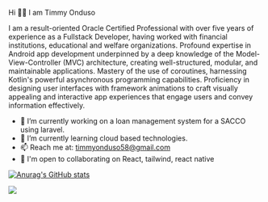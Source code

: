 Hi 🙋‍♂️ I am Timmy Onduso

I am a result-oriented Oracle Certified Professional with over five years of experience as a Fullstack Developer, having worked with financial institutions, educational and welfare organizations. Profound expertise in Android app development underpinned by a deep knowledge of the Model-View-Controller (MVC) architecture, creating well-structured, modular, and maintainable applications. Mastery of the use of coroutines, harnessing Kotlin's powerful asynchronous programming capabilities. Proficiency in designing user interfaces with framework animations to craft visually appealing and interactive app experiences that engage users and convey information effectively.

- 🔭 I’m currently working on a loan management system for a SACCO using laravel.
- 🌱 I’m currently learning cloud based technologies.
- 📫 Reach me at: timmyonduso58@gmail.com
- 🤝  I'm open to collaborating on React, tailwind, react native

[![Anurag's GitHub stats](https://github-readme-stats.vercel.app/api?username=timmyonduso&show_icons=true&theme=radical)](https://github.com/timmyonduso/timmzzyy)

<a href="http://www.github.com/timmyonduso"><img src="https://github-readme-streak-stats.herokuapp.com/?user=wetiba&stroke=ffffff&background=1c1917&ring=0891b2&fire=0891b2&currStreakNum=ffffff&currStreakLabel=0891b2&sideNums=ffffff&sideLabels=ffffff&dates=ffffff&hide_border=true" /></a>
